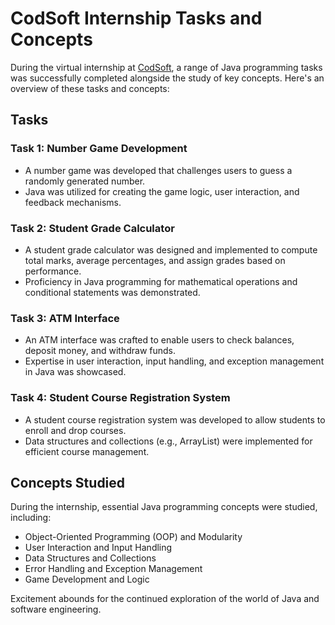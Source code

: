 
# CodSoft Internship Tasks and Concepts

During the virtual internship at  [CodSoft](https://www.codsoft.in), a range of Java programming tasks was successfully completed alongside the study of key concepts. Here's an overview of these tasks and concepts:

## Tasks

### Task 1: Number Game Development

- A number game was developed that challenges users to guess a randomly generated number.
- Java was utilized for creating the game logic, user interaction, and feedback mechanisms.

### Task 2: Student Grade Calculator

- A student grade calculator was designed and implemented to compute total marks, average percentages, and assign grades based on performance.
- Proficiency in Java programming for mathematical operations and conditional statements was demonstrated.

### Task 3: ATM Interface

- An ATM interface was crafted to enable users to check balances, deposit money, and withdraw funds.
- Expertise in user interaction, input handling, and exception management in Java was showcased.

### Task 4: Student Course Registration System

- A student course registration system was developed to allow students to enroll and drop courses.
- Data structures and collections (e.g., ArrayList) were implemented for efficient course management.

## Concepts Studied

During the internship, essential Java programming concepts were studied, including:

- Object-Oriented Programming (OOP) and Modularity
- User Interaction and Input Handling
- Data Structures and Collections
- Error Handling and Exception Management
- Game Development and Logic

Excitement abounds for the continued exploration of the world of Java and software engineering.


